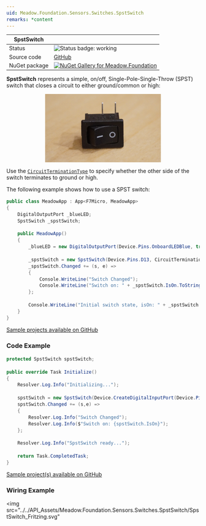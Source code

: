 ```yaml
---
uid: Meadow.Foundation.Sensors.Switches.SpstSwitch
remarks: *content
---
```


| SpstSwitch | |
|--------|--------|
| Status | <img src="https://img.shields.io/badge/Working-brightgreen" style="width: auto; height: -webkit-fill-available;" alt="Status badge: working" /> |
| Source code | [GitHub](https://github.com/WildernessLabs/Meadow.Foundation/tree/main/Source/Meadow.Foundation.Core/Sensors/Switches) |
| NuGet package | <a href="https://www.nuget.org/packages/Meadow.Foundation/" target="_blank"><img src="https://img.shields.io/nuget/v/Meadow.Foundation.svg?label=Meadow.Foundation" alt="NuGet Gallery for Meadow.Foundation" /></a> |

**SpstSwitch** represents a simple, on/off, Single-Pole-Single-Throw (SPST) switch that closes a circuit to either ground/common or high:

<img src="../../API_Assets/Meadow.Foundation.Sensors.Switches.SpstSwitch/SPST_Switch.jpg" 
    style="width: 60%; display: block; margin-left: auto; margin-right: auto;" />

Use the [`CircuitTerminationType`](/API/CircuitTerminationType) to specify whether the other side of the switch terminates to ground or high.

The following example shows how to use a SPST switch:

```csharp
public class MeadowApp : App<F7Micro, MeadowApp>
{
    DigitalOutputPort _blueLED;
    SpstSwitch _spstSwitch;

    public MeadowApp()
    {
        _blueLED = new DigitalOutputPort(Device.Pins.OnboardLEDBlue, true);

        _spstSwitch = new SpstSwitch(Device.Pins.D13, CircuitTerminationType.High);
        _spstSwitch.Changed += (s, e) =>
        {
            Console.WriteLine("Switch Changed");
            Console.WriteLine("Switch on: " + _spstSwitch.IsOn.ToString());
        };

        Console.WriteLine("Initial switch state, isOn: " + _spstSwitch.IsOn.ToString());
    }
}
```

[Sample projects available on GitHub](https://github.com/WildernessLabs/Meadow.Foundation/tree/main/Source/Meadow.Foundation.Core.Samples) 

### Code Example

```csharp
protected SpstSwitch spstSwitch;

public override Task Initialize()
{
    Resolver.Log.Info("Initializing...");

    spstSwitch = new SpstSwitch(Device.CreateDigitalInputPort(Device.Pins.D02, InterruptMode.EdgeFalling, ResistorMode.InternalPullDown));
    spstSwitch.Changed += (s,e) => 
    {
        Resolver.Log.Info("Switch Changed");
        Resolver.Log.Info($"Switch on: {spstSwitch.IsOn}");
    };

    Resolver.Log.Info("SpstSwitch ready...");

    return Task.CompletedTask;
}

```

[Sample project(s) available on GitHub](https://github.com/WildernessLabs/Meadow.Foundation/tree/main/Source/Meadow.Foundation.Core.Samples/Sensors.Switches.SpstSwitch_Sample)

### Wiring Example

<img src="../../API_Assets/Meadow.Foundation.Sensors.Switches.SpstSwitch/SpstSwitch_Fritzing.svg" 
